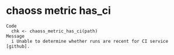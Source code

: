# chaoss metric has_ci

    Code
      chk <- chaoss_metric_has_ci(path)
    Message
      i Unable to determine whether runs are recent for CI service [github].

